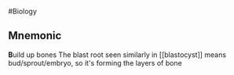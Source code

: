#Biology 
## Mnemonic
**B**uild up bones
The blast root seen similarly in [[blastocyst]] means bud/sprout/embryo, so it's forming the layers of bone
